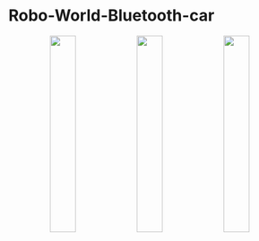 # Robo-World-Bluetooth-car

<p align="center">
<img src="https://github.com/BlajanGeorge/Robo-World-Bluetooth-car/assets/75776275/7d20ad99-6030-47a8-aa57-e7e726e0bc47" width=30% height=30%>
<img src="https://github.com/BlajanGeorge/Robo-World-Bluetooth-car/assets/75776275/4ca25d7d-07f8-417f-99b7-d367deac67f9" width=30% height=30%>
<img src="https://github.com/BlajanGeorge/Robo-World-Bluetooth-car/assets/75776275/bb87f2c4-34c5-4fd1-8aa1-de344e7697a0" width=30% height=30%>
</p>
